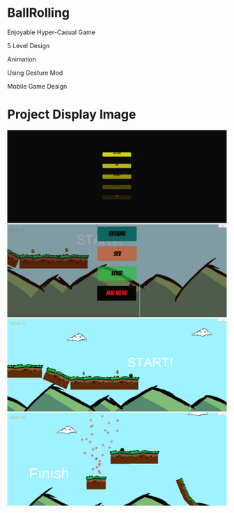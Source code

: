 # BallRolling


<p> Enjoyable Hyper-Casual Game<p>
<p> 5 Level Design <p>
<p> Animation <p>
<p> Using Gesture Mod <p>
<p> Mobile Game Design <p>
  

# Project Display Image

<p>
  
<a href="https://github.com/mikkaraavci/BallRolling/blob/master/Png/AnaMenü.png">
<img src="https://github.com/mikkaraavci/BallRolling/blob/master/Png/AnaMenü.png"></a>
  

<a href="https://github.com/mikkaraavci/BallRolling/blob/master/Png/GameMenü.pngG">
<img src="https://github.com/mikkaraavci/BallRolling/blob/master/Png/GameMenü.png"></a>

<a href="https://github.com/mikkaraavci/BallRolling/blob/master/Png/lvl1.png">
<img src="https://github.com/mikkaraavci/BallRolling/blob/master/Png/lvl1.png"></a>

<a href="https://github.com/mikkaraavci/BallRolling/blob/master/Png/lvl2.png">
<img src="https://github.com/mikkaraavci/BallRolling/blob/master/Png/lvl2.png"></a>








  

  
</p>  
